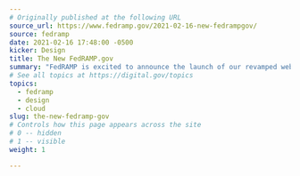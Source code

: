 ```yaml
---
# Originally published at the following URL
source_url: https://www.fedramp.gov/2021-02-16-new-fedrampgov/
source: fedramp
date: 2021-02-16 17:48:00 -0500
kicker: Design
title: The New FedRAMP.gov
summary: "FedRAMP is excited to announce the launch of our revamped website. Thanks to feedback from our partners and stakeholders, the website has an improved user experience that makes FedRAMP information and resources more accessible. The website provides more in-depth information about FedRAMP’s authorization process, enabling agencies, Cloud Service Providers (CSPs), and Third-Party Assessment Organizations (3PAOs) to easily access pertinent information related to their role in the FedRAMP Authorization process."
# See all topics at https://digital.gov/topics
topics:
  - fedramp
  - design
  - cloud
slug: the-new-fedramp-gov
# Controls how this page appears across the site
# 0 -- hidden
# 1 -- visible
weight: 1

---
```


